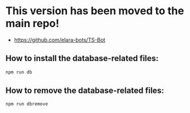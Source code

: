 # This version has been moved to the main repo!
- https://github.com/elara-bots/TS-Bot

## How to install the database-related files:
```bash
npm run db
```

## How to remove the database-related files:
```bash
npm run dbremove
```
